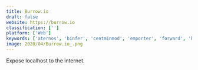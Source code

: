 ```yaml
---
title: Burrow.io
draft: false 
website: https://burrow.io
classification: ['']
platform: ['Web']
keywords: ['aternos', 'binfer', 'centminmod', 'emporter', 'forward', 'kaspersky_endpoint_protection', 'localxpose', 'openport', 'pagekite', 'portmap.io', 'serveo', 'spigot', 'vpssim', 'webhook_relay', 'beame-insta-ssl', 'localhost.run', 'ngrok', 'sish', 'zeit_now']
image: 2020/04/Burrow.io_.png
---
```

Expose localhost to the internet.